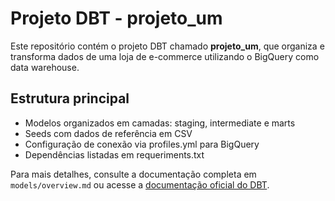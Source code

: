 # Projeto DBT - projeto_um

Este repositório contém o projeto DBT chamado **projeto_um**, que organiza e transforma dados de uma loja de e-commerce utilizando o BigQuery como data warehouse.

## Estrutura principal
- Modelos organizados em camadas: staging, intermediate e marts
- Seeds com dados de referência em CSV
- Configuração de conexão via profiles.yml para BigQuery
- Dependências listadas em requeriments.txt

Para mais detalhes, consulte a documentação completa em `models/overview.md` ou acesse a [documentação oficial do DBT](https://docs.getdbt.com/). 
